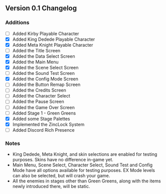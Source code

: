 ## Version 0.1 Changelog
### Additions
- [ ] Added Kirby Playable Character
- [x] Added King Dedede Playable Character
- [x] Added Meta Knight Playable Character
- [ ] Added the Title Screen
- [x] Added the Data Select Screen
- [x] Added the Main Menu
- [x] Added the Scene Select Screen
- [ ] Added the Sound Test Screen
- [x] Added the Config Mode Screen
- [ ] Added the Button Remap Screen
- [ ] Added the Credits Screen
- [ ] Added the Character Select
- [ ] Added the Pause Screen
- [ ] Added the Game Over Screen
- [ ] Added Stage 1 - Green Greens
- [x] Added some Stage Palettes
- [x] Implemented the ZincLock System
- [ ] Added Discord Rich Presence
### Notes
* King Dedede, Meta Knight, and skin selections are enabled for testing purposes. Skins have no difference in-game yet.
* Main Menu, Scene Select, Character Select, Sound Test and Config Mode have all options available for testing purposes. EX Mode levels can also be selected, but will crash your game.
* All the enemies in stages other than Green Greens, along with the items newly introduced there, will be static.
